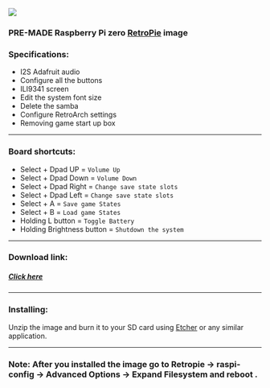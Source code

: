 ![](https://raw.githubusercontent.com/Gameboypi/SPW/master/images/retropie.png)
### PRE-MADE Raspberry Pi zero [RetroPie](https://retropie.org.uk/) image
 
### Specifications:
- I2S Adafruit audio
- Configure all the buttons
- ILI9341 screen
- Edit the system font size 
- Delete the samba 
- Configure RetroArch settings
- Removing game start up box

-----

### Board shortcuts:

- Select + Dpad UP = `Volume Up`
- Select + Dpad Down = `Volume Down`
- Select + Dpad Right = `Change save state slots`
- Select + Dpad Left = `Change save state slots`
- Select + A = `Save game States`
- Select + B = `Load game States`
- Holding L button = `Toggle Battery`
- Holding Brightness button = `Shutdown the system`

-----

### Download link:
##### [Click here]()

-----

### Installing:
Unzip the image and burn it to your SD card using [Etcher](https://etcher.io/) or any similar application.

-----

### Note: After you installed the image go to Retropie -> raspi-config -> Advanced Options -> Expand Filesystem and reboot . 
